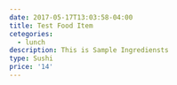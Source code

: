 ```yaml
---
date: 2017-05-17T13:03:58-04:00
title: Test Food Item
cetegories:
  - lunch
description: This is Sample Ingrediensts
type: Sushi
price: '14'
---
```

